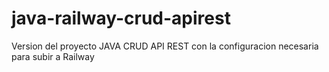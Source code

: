 # java-railway-crud-apirest
Version del proyecto JAVA CRUD API REST con la configuracion necesaria para subir a Railway
